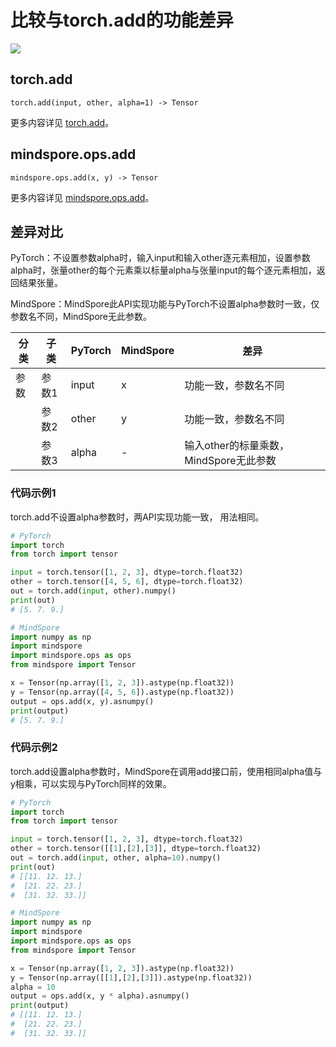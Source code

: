 # 比较与torch.add的功能差异

<a href="https://gitee.com/mindspore/docs/blob/master/docs/mindspore/source_zh_cn/note/api_mapping/pytorch_diff/add.md" target="_blank"><img src="https://mindspore-website.obs.cn-north-4.myhuaweicloud.com/website-images/master/resource/_static/logo_source.png"></a>

## torch.add

```text
torch.add(input, other, alpha=1) -> Tensor
```

更多内容详见 [torch.add](https://pytorch.org/docs/1.8.1/generated/torch.add.html)。

## mindspore.ops.add

```text
mindspore.ops.add(x, y) -> Tensor
```

更多内容详见 [mindspore.ops.add](https://mindspore.cn/docs/zh-CN/master/api_python/ops/mindspore.ops.add.html)。

## 差异对比

PyTorch：不设置参数alpha时，输入input和输入other逐元素相加，设置参数alpha时，张量other的每个元素乘以标量alpha与张量input的每个逐元素相加，返回结果张量。

MindSpore：MindSpore此API实现功能与PyTorch不设置alpha参数时一致，仅参数名不同，MindSpore无此参数。

| 分类 | 子类  | PyTorch | MindSpore | 差异                                    |
| ---- | ----- | ------- | --------- | --------------------------------------- |
| 参数 | 参数1 | input   | x         | 功能一致，参数名不同                    |
|      | 参数2 | other   | y         | 功能一致，参数名不同                    |
|      | 参数3 | alpha   | -         | 输入other的标量乘数，MindSpore无此参数 |

### 代码示例1

torch.add不设置alpha参数时，两API实现功能一致， 用法相同。

```python
# PyTorch
import torch
from torch import tensor

input = torch.tensor([1, 2, 3], dtype=torch.float32)
other = torch.tensor([4, 5, 6], dtype=torch.float32)
out = torch.add(input, other).numpy()
print(out)
# [5. 7. 9.]

# MindSpore
import numpy as np
import mindspore
import mindspore.ops as ops
from mindspore import Tensor

x = Tensor(np.array([1, 2, 3]).astype(np.float32))
y = Tensor(np.array([4, 5, 6]).astype(np.float32))
output = ops.add(x, y).asnumpy()
print(output)
# [5. 7. 9.]
```

### 代码示例2

torch.add设置alpha参数时，MindSpore在调用add接口前，使用相同alpha值与y相乘，可以实现与PyTorch同样的效果。

```python
# PyTorch
import torch
from torch import tensor

input = torch.tensor([1, 2, 3], dtype=torch.float32)
other = torch.tensor([[1],[2],[3]], dtype=torch.float32)
out = torch.add(input, other, alpha=10).numpy()
print(out)
# [[11. 12. 13.]
#  [21. 22. 23.]
#  [31. 32. 33.]]

# MindSpore
import numpy as np
import mindspore
import mindspore.ops as ops
from mindspore import Tensor

x = Tensor(np.array([1, 2, 3]).astype(np.float32))
y = Tensor(np.array([[1],[2],[3]]).astype(np.float32))
alpha = 10
output = ops.add(x, y * alpha).asnumpy()
print(output)
# [[11. 12. 13.]
#  [21. 22. 23.]
#  [31. 32. 33.]]
```

